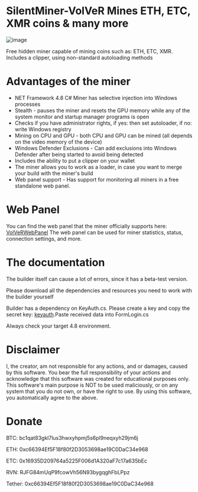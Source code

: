  # SilentMiner-VolVeR Mines ETH, ETC, XMR coins & many more
 ![image](https://user-images.githubusercontent.com/52369870/221296332-ee2be713-7089-4ccd-9891-02d2c57bf751.png)

Free hidden miner capable of mining coins such as: ETH, ETC, XMR. Includes a clipper, using non-standard autoloading methods

# Advantages of the miner

* NET Framework 4.8 C# Miner has selective injection into Windows processes 
* Stealth - pauses the miner and resets the GPU memory while any of the system monitor and startup manager programs is open
* Checks if you have administrator rights, if yes: then set autoloader, if no: write Windows registry
* Mining on CPU and GPU - both CPU and GPU can be mined (all depends on the video memory of the device)
* Windows Defender Exclusions - Can add exclusions into Windows Defender after being started to avoid being detected
* Includes the ability to put a clipper on your wallet
* The miner allows you to work as a loader, in case you want to merge your build with the miner's build
* Web panel support - Has support for monitoring all miners in a free standalone web panel.

# Web Panel
You can find the web panel that the miner officially supports here: [VolVeRWebPanel](https://github.com/VolVeRFM/VolVeRWebPanel) The web panel can be used for miner statistics, status, connection settings, and more.

# The documentation
The builder itself can cause a lot of errors, since it has a beta-test version.

Please download all the dependencies and resources you need to work with the builder yourself

Builder has a dependency on KeyAuth.cs. Please create a key and copy the secret key: [keyauth](https://keyauth.cc/app/).Paste received data into FormLogin.cs

Always check your target 4.8 environment.

# Disclaimer
I, the creator, am not responsible for any actions, and or damages, caused by this software.
You bear the full responsibility of your actions and acknowledge that this software was created for educational purposes only.
This software's main purpose is NOT to be used maliciously, or on any system that you do not own, or have the right to use.
By using this software, you automatically agree to the above.

# Donate
BTC: bc1qat83gkl7lus3hwxyhpmj5s6pl9neqxyh29jm6j

ETH: 0xc66394Ef5F18f80f2D3053698ae19C0DaC34e968

ETC: 0x16935D209764a5225F006d1A320aF7c17a635bEc

RVN: RJFG84mUqP9fcowVh56N93bygqghFbLPpz

Tether: 0xc66394Ef5F18f80f2D3053698ae19C0DaC34e968
